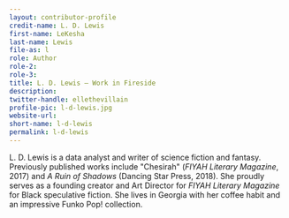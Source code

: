 ```yaml
---
layout: contributor-profile
credit-name: L. D. Lewis
first-name: LeKesha
last-name: Lewis
file-as: l
role: Author
role-2:
role-3:
title: L. D. Lewis — Work in Fireside
description:
twitter-handle: ellethevillain
profile-pic: l-d-lewis.jpg
website-url:
short-name: l-d-lewis
permalink: l-d-lewis
---
```

L. D. Lewis is a data analyst and writer of science fiction and fantasy. Previously published works include "Chesirah" (_FIYAH Literary Magazine_, 2017) and _A Ruin of Shadows_ (Dancing Star Press, 2018). She proudly serves as a founding creator and Art Director for _FIYAH Literary Magazine_ for Black speculative fiction. She lives in Georgia with her coffee habit and an impressive Funko Pop! collection.
